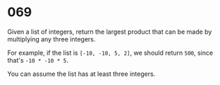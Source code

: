 [_metadata_:difficulty]:-  "Easy"
[_metadata_:asker]:-       "Facebook"
[_metadata_:tags]:-        "list"

# 069

Given a list of integers, return the largest product that can be made by multiplying any three integers.

For example, if the list is `[-10, -10, 5, 2]`, we should return `500`, since that's `-10 * -10 * 5`.

You can assume the list has at least three integers.
